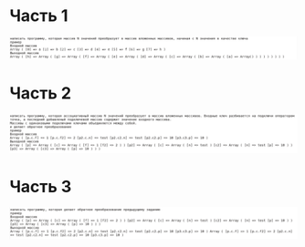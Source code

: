<h1>Часть 1</h1><img src="https://raw.githubusercontent.com/evrinoma/Job-Tests/master/img/TEST1/p1.png">
<h1>Часть 2</h1><img src="https://raw.githubusercontent.com/evrinoma/Job-Tests/master/img/TEST1/p2.png">
<h1>Часть 3</h1><img src="https://raw.githubusercontent.com/evrinoma/Job-Tests/master/img/TEST1/p3.png">
